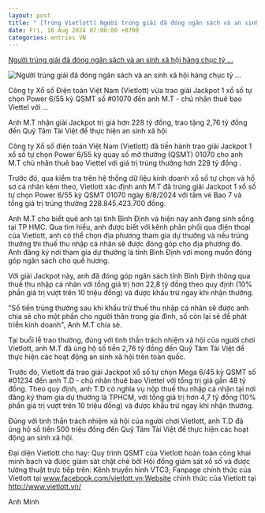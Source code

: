 ```yaml
---
layout: post
title: " [Trúng Vietlott] Người trúng giải đã đóng ngân sách và an sinh xã hội hàng chục tỷ ..."
date: Fri, 16 Aug 2024 07:00:00 +0700
categories: entries VN
---
```

[Người trúng giải đã đóng ngân sách và an sinh xã hội hàng chục tỷ ...](https://baochinhphu.vn/nguoi-trung-giai-vietlott-dong-ngan-sach-va-an-sinh-xa-hoi-hang-chuc-ty-dong-10224081616224647.htm)

![Người trúng giải đã đóng ngân sách và an sinh xã hội hàng chục tỷ ...](https://bcp.cdnchinhphu.vn/zoom/600_315/334894974524682240/2024/8/16/manhinhtrunggiai1-17237997291321353490265-202-0-735-852-crop-1723799869497141991879.jpg)

Công ty Xổ số Điện toán Việt Nam (Vietlott) vừa trao giải Jackpot 1 xổ số tự chọn Power 6/55 kỳ QSMT số #01070 đến anh M.T - chủ nhân thuê bao Viettel với ...

Anh M.T nhận giải Jackpot trị giá hơn 228 tỷ đồng, trao tặng 2,76 tỷ đồng đến Quỹ Tâm Tài Việt để thực hiện an sinh xã hội

Công ty Xổ số điện toán Việt Nam (Vietlott) đã tiến hành trao giải Jackpot 1 xổ số tự chọn Power 6/55 kỳ quay số mở thưởng (QSMT) 01070 cho anh M.T chủ nhân thuê bao Viettel với giá trị trúng thưởng hơn 228 tỷ đồng .

Trước đó, qua kiểm tra trên hệ thống dữ liệu kinh doanh xổ số tự chọn và hồ sơ cá nhân kèm theo, Vietlott xác định anh M.T đã trúng giải Jackpot 1 xổ số tự chọn Power 6/55 kỳ QSMT 01070 ngày 6/8/2024 với tấm vé Bao 7 và tổng giá trị trúng thưởng 228.845.423.700 đồng.

Anh M.T cho biết quê anh tại tỉnh Bình Định và hiện nay anh đang sinh sống tại TP HMC. Qua tìm hiểu, anh được biết với kênh phân phối qua điện thoại của Vietlott, anh có thể chọn địa phương tham gia dự thưởng và nếu trúng thưởng thì thuế thu nhập cá nhân sẽ được đóng góp cho địa phương đó. Anh đăng ký nơi tham gia dự thưởng là tỉnh Bình Định với mong muốn đóng góp ngân sách cho quê hương.

Với giải Jackpot này, anh đã đóng góp ngân sách tỉnh Bình Định thông qua thuế thu nhập cá nhân với tổng giá trị hơn 22,8 tỷ đồng theo quy định (10% phần giá trị vượt trên 10 triệu đồng) và được khấu trừ ngay khi nhận thưởng.

"Số tiền trúng thưởng sau khi khấu trừ thuế thu nhập cá nhân sẽ được anh chia sẻ cho một phần cho người thân trong gia đình, số còn lại sẽ để phát triển kinh doanh", Anh M.T chia sẻ.

Tại buổi lễ trao thưởng, đúng với tinh thần trách nhiệm xã hội của người chơi Vietlott, anh M.T đã ủng hộ số tiền 2,76 tỷ đồng đến Quỹ Tâm Tài Việt để thực hiện các hoạt động an sinh xã hội trên toàn quốc.

Trước đó, Vietlott đã trao giải Jackpot xổ số tự chọn Mega 6/45 kỳ QSMT số #01234 đến anh T.D - chủ nhân thuê bao Viettel với tổng trị giá gần 48 tỷ đồng. Theo quy định, anh T.D có nghĩa vụ nộp thuế thu nhập cá nhân tại nơi đăng ký tham gia dự thưởng là TPHCM, với tổng giá trị hơn 4,7 tỷ đồng (10% phần giá trị vượt trên 10 triệu đồng) và được khấu trừ ngay khi nhận thưởng.

Đúng với tinh thần trách nhiệm xã hội của người chơi Vietlott, anh T.D đã ủng hộ số tiền 500 triệu đồng đến Quỹ Tâm Tài Việt để thực hiện các hoạt động an sinh xã hội.

Đại diện Vietlott cho hay: Quy trình QSMT của Vietlott hoàn toàn công khai minh bạch và được giám sát chặt chẽ bởi Hội đồng giám sát xổ số và được tường thuật trực tiếp trên: Kênh truyền hình VTC3; Fanpage chính thức của Vietlott tại www.facebook.com/vietlott.vn;Website chính thức của Vietlott tại http://www.vietlott.vn/

Anh Minh

